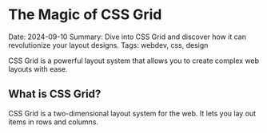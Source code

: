 # The Magic of CSS Grid

Date: 2024-09-10
Summary: Dive into CSS Grid and discover how it can revolutionize your layout designs.
Tags: webdev, css, design

CSS Grid is a powerful layout system that allows you to create complex web layouts with ease.

## What is CSS Grid?

CSS Grid is a two-dimensional layout system for the web. It lets you lay out items in rows and columns.

